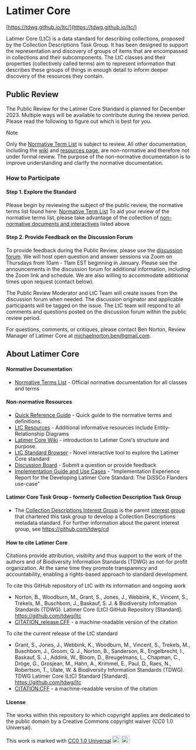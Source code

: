 # Latimer Core
[https://tdwg.github.io/ltc/](https://tdwg.github.io/ltc/)

Latimer Core (LtC) is a data standard for describing collections, proposed by the Collection Descriptions Task Group. It has been designed to support the representation and discovery of groups of items that are encompassed in collections and their subcomponents. The LtC classes and their properties (collectively called terms) aim to represent information that describes these groups of things in enough detail to inform deeper discovery of the resources they contain.

## Public Review
The Public Review for the Latimer Core Standard is planned for December 2023. Multiple ways will be available to contribute during the review period. Please read the following to figure out which is best for you.

> [!NOTE]
> Only the [Normative Term List](https://tdwg.github.io/ltc/terms/index.html) is subject to review.
> All other documentation, including the [wiki](https://github.com/tdwg/ltc/wiki/1.-Overview-of-Latimer-Core)
> and [resources page](https://tdwg.github.io/ltc/resources/), are non-normative and therefore not under formal review. The purpose of the non-normative documentation is to improve understanding and clarify the normative documentation.

### How to Participate

#### Step 1. Explore the Standard
Please begin by reviewing the subject of the public review, the normative terms list found here: [Normative Term List](https://tdwg.github.io/ltc/terms/)
To aid your review of the normative terms list, please take advantage of the collection of [non-normative documents and interactives](#non-norm) listed above

#### Step 2. Provide Feedback on the Discussion Forum
To provide feedback during the Public Review, please use the [discussion forum](https://github.com/tdwg/ltc/discussions). We will host open
question and answer sessions via Zoom on Thursdays from 10am - 11am EST beginning in January. Please
see the announcements in the discussion forum for additional information, including the Zoom link and
schedule. We are also willing to accommodate additional times upon request (contact below).

The Public Review Moderator and LtC Team will create issues from the discussion forum when needed.
The discussion originator and applicable participants will be tagged on the issue. The LtC team will
respond to all comments and questions posted on the discussion forum within the
public review period.

For questions, comments, or critiques, please contact Ben Norton, Review Manager of Latimer Core
at [michaelnorton.ben@gmail.com](mailto:michaelnorton.ben@gmail.com).


## About Latimer Core
#### Normative Documentation
- [Normative Terms List](https://tdwg.github.io/ltc/terms/) - Official normative documentation for all classes and terms

#### Non-normative Resources <a name="non-norm"></a>
- [Quick Reference Guide](https://tdwg.github.io/ltc/quick-reference/) - Quick guide to the normative terms and definitions.
- [LtC Resources](https://tdwg.github.io/ltc/quick-reference/) - Additional informative resources include Entity-Relationship Diagrams
- [Latimer Core Wiki](https://github.com/tdwg/ltc/wiki) - introduction to Latimer Core's structure and purpose.
- [LtC Standard Browser](https://rebrand.ly/tdwg-cd-standard-browser) - Novel interactive tool to explore the Latimer Core standard
- [Discussion Board](https://github.com/tdwg/ltc/discussions) - Submit a question or provide feedback
- [Implementation Guide and Use Cases](https://biss.pensoft.net/article/113766/) - "Implementation Experience Report for the Developing Latimer Core Standard: The DiSSCo Flanders use-case"

#### Latimer Core Task Group - formerly Collection Description Task Group
- The [Collection Descriptions Interest Group](https://www.tdwg.org/community/cd/) is the parent [interest group](https://www.tdwg.org/about/process/) that chartered this task group to develop a Collection Descriptions metadata standard. For further information about the parent interest group, see https://github.com/tdwg/cd

#### How to cite Latimer Core
Citations provide attribution, visibilty and thus support to the work of the authors and of Biodiversity Information Standards (TDWG) as not-for profit organization. At the same time they promote transparency and accountability, enabling a rights-based approach to standard development.

To cite this GitHub repository of LtC with its information and ongoing work
- Norton, B., Woodburn, M., Grant, S., Jones, J., Webbink, K., Vincent, S., Trekels, M., Buschbom, J., Baskauf, S. J. & Biodiversity Information Standards (TDWG). Latimer Core (LtC) GitHub Repository [Standard]. https://github.com/tdwg/ltc
- [CITATION_release.CFF](https://github.com/tdwg/ltc/blob/main/CITATION_release.cff) - a machine-readable version of the citation

To cite the current release of the LtC standard
- Grant, S., Jones, J., Webbink, K., Woodburn, M., Vincent, S., Trekels, M., Buschbom, J., Groom, Q. J., Norton, B., Sanderson, R., Engelbrecht, I., Baskauf, S. J., Addink, W., Bloom, D., Breugelmans, L., Chapman, C., Dröge, G., Grosjean, M., Hahn, A., Krimmel, E., Paul, D., Raes, N., Robertson, T., Ulate, W. & Biodiversity Information Standards (TDWG). TDWG Latimer Core (LtC) Standard [Standard]. https://github.com/tdwg/ltc
- [CITATION.CFF](https://github.com/tdwg/ltc/blob/main/CITATION.cff) - a machine-readable version of the citation

#### License
The works within this repository to which copyright applies are dedicated to the public domain by a Creative Commons copyright waiver (CC0 1.0 Universal).

<p xmlns:cc="http://creativecommons.org/ns#" >This work is marked with <a href="http://creativecommons.org/publicdomain/zero/1.0?ref=chooser-v1" target="_blank" rel="license noopener noreferrer" style="display:inline-block;">CC0 1.0 Universal<img style="height:22px!important;margin-left:3px;vertical-align:text-bottom;" src="https://mirrors.creativecommons.org/presskit/icons/cc.svg?ref=chooser-v1"><img style="height:22px!important;margin-left:3px;vertical-align:text-bottom;" src="https://mirrors.creativecommons.org/presskit/icons/zero.svg?ref=chooser-v1"></a></p> 


  
